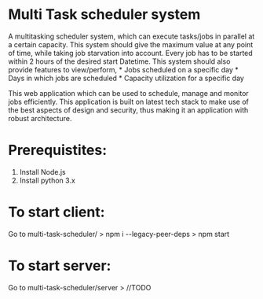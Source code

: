 # Multi Task scheduler system
A multitasking scheduler system, which can execute tasks/jobs in parallel at a certain capacity. This system should give the maximum value at any point of time, while taking job starvation into account. Every job has to be started within 2 hours of the desired start Datetime. This system should also provide features to view/perform,
    * Jobs scheduled on a specific day 
    * Days in which jobs are scheduled
    * Capacity utilization for a specific day

This web application which can be used to schedule, manage and monitor jobs efficiently. This application is built on latest tech stack to make use of the best aspects of design and security, thus making it an application with robust architecture.  


# Prerequistites:
1. Install Node.js
2. Install python​ 3.x

# To start client:
Go to multi-task-scheduler/
    > npm i --legacy-peer-deps
    > npm start

# To start server:
Go to multi-task-scheduler/server
    > //TODO
